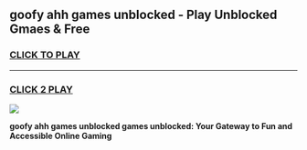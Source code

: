 
## goofy ahh games unblocked - Play Unblocked Gmaes & Free
<h3>
<a href="https://news.freeplayer.one?title=goofy_ahh_games_unblocked&ref=16F">CLICK TO PLAY</a></h3>
<hr>

<h3>
<a href="https://news.freeplayer.one?title=goofy_ahh_games_unblocked&ref=16F">CLICK 2 PLAY</a>
  
</h3>

<a href="https://news.freeplayer.one?title=goofy_ahh_games_unblocked&ref=16F/"><img src="https://clearcache.store/games.png"></a>


**goofy ahh games unblocked games unblocked: Your Gateway to Fun and Accessible Online Gaming**
